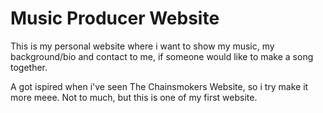 # Music Producer Website

This is my personal website where i want to show my music, my background/bio and contact to me, if someone would like to make a song together.

A got ispired when i've seen The Chainsmokers Website, so i try make it more meee.
Not to much, but this is one of my first website.

